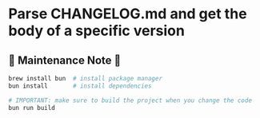 # Parse CHANGELOG.md and get the body of a specific version

## 🚧 Maintenance Note 🚧

```bash
brew install bun  # install package manager
bun install       # install dependencies

# IMPORTANT: make sure to build the project when you change the code
bun run build
```

